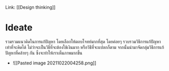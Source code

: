Link: [[Design thinking]]

# Ideate
รวมรวมแนวคิดในการแก้ปัญหา โดยเลือกให้ตอบโจทย์มากที่สุด โดยค่อยๆ รวบรวมวิธีการแก้ปัญหาเท่าที่จะคิดได้ ไม่ว่าจะเป็นวิธีที่จะต้องใช้เงินมาก หรือวิธีที่จะแปลกก็ตาม จากนั้นนำมาจัดกลุ่มวิธีการแก้ปัญหาที่คล้ายๆ กัน ซึ่งจะทำให้เราเห็นภาพมากขึ้น

- ![[Pasted image 20211022004258.png]]

